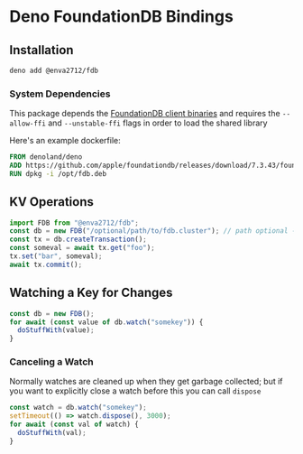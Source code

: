# Deno FoundationDB Bindings

## Installation

```bash
deno add @enva2712/fdb
```

### System Dependencies

This package depends the
[FoundationDB client binaries](https://apple.github.io/foundationdb/api-general.html#installing-client-binaries)
and requires the `--allow-ffi` and `--unstable-ffi` flags in order to load the
shared library

Here's an example dockerfile:

```dockerfile
FROM denoland/deno
ADD https://github.com/apple/foundationdb/releases/download/7.3.43/foundationdb-clients_7.3.43-1_amd64.deb /opt/fdb.deb
RUN dpkg -i /opt/fdb.deb
```

## KV Operations

```typescript
import FDB from "@enva2712/fdb";
const db = new FDB("/optional/path/to/fdb.cluster"); // path optional - see https://apple.github.io/foundationdb/administration.html#default-cluster-file
const tx = db.createTransaction();
const someval = await tx.get("foo");
tx.set("bar", someval);
await tx.commit();
```

## Watching a Key for Changes

```typescript
const db = new FDB();
for await (const value of db.watch("somekey")) {
  doStuffWith(value);
}
```

### Canceling a Watch

Normally watches are cleaned up when they get garbage collected; but if you want
to explicitly close a watch before this you can call `dispose`

```typescript
const watch = db.watch("somekey");
setTimeout(() => watch.dispose(), 3000);
for await (const val of watch) {
  doStuffWith(val);
}
```
